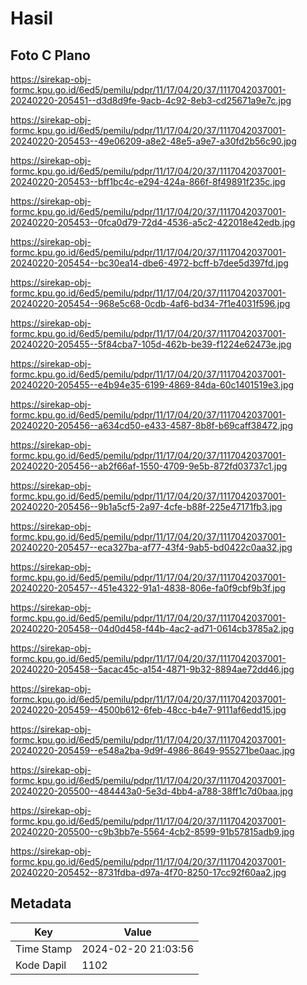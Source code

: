 # Hasil

## Foto C Plano

https://sirekap-obj-formc.kpu.go.id/6ed5/pemilu/pdpr/11/17/04/20/37/1117042037001-20240220-205451--d3d8d9fe-9acb-4c92-8eb3-cd25671a9e7c.jpg

https://sirekap-obj-formc.kpu.go.id/6ed5/pemilu/pdpr/11/17/04/20/37/1117042037001-20240220-205453--49e06209-a8e2-48e5-a9e7-a30fd2b56c90.jpg

https://sirekap-obj-formc.kpu.go.id/6ed5/pemilu/pdpr/11/17/04/20/37/1117042037001-20240220-205453--bff1bc4c-e294-424a-866f-8f49891f235c.jpg

https://sirekap-obj-formc.kpu.go.id/6ed5/pemilu/pdpr/11/17/04/20/37/1117042037001-20240220-205453--0fca0d79-72d4-4536-a5c2-422018e42edb.jpg

https://sirekap-obj-formc.kpu.go.id/6ed5/pemilu/pdpr/11/17/04/20/37/1117042037001-20240220-205454--bc30ea14-dbe6-4972-bcff-b7dee5d397fd.jpg

https://sirekap-obj-formc.kpu.go.id/6ed5/pemilu/pdpr/11/17/04/20/37/1117042037001-20240220-205454--968e5c68-0cdb-4af6-bd34-7f1e4031f596.jpg

https://sirekap-obj-formc.kpu.go.id/6ed5/pemilu/pdpr/11/17/04/20/37/1117042037001-20240220-205455--5f84cba7-105d-462b-be39-f1224e62473e.jpg

https://sirekap-obj-formc.kpu.go.id/6ed5/pemilu/pdpr/11/17/04/20/37/1117042037001-20240220-205455--e4b94e35-6199-4869-84da-60c1401519e3.jpg

https://sirekap-obj-formc.kpu.go.id/6ed5/pemilu/pdpr/11/17/04/20/37/1117042037001-20240220-205456--a634cd50-e433-4587-8b8f-b69caff38472.jpg

https://sirekap-obj-formc.kpu.go.id/6ed5/pemilu/pdpr/11/17/04/20/37/1117042037001-20240220-205456--ab2f66af-1550-4709-9e5b-872fd03737c1.jpg

https://sirekap-obj-formc.kpu.go.id/6ed5/pemilu/pdpr/11/17/04/20/37/1117042037001-20240220-205456--9b1a5cf5-2a97-4cfe-b88f-225e47171fb3.jpg

https://sirekap-obj-formc.kpu.go.id/6ed5/pemilu/pdpr/11/17/04/20/37/1117042037001-20240220-205457--eca327ba-af77-43f4-9ab5-bd0422c0aa32.jpg

https://sirekap-obj-formc.kpu.go.id/6ed5/pemilu/pdpr/11/17/04/20/37/1117042037001-20240220-205457--451e4322-91a1-4838-806e-fa0f9cbf9b3f.jpg

https://sirekap-obj-formc.kpu.go.id/6ed5/pemilu/pdpr/11/17/04/20/37/1117042037001-20240220-205458--04d0d458-f44b-4ac2-ad71-0614cb3785a2.jpg

https://sirekap-obj-formc.kpu.go.id/6ed5/pemilu/pdpr/11/17/04/20/37/1117042037001-20240220-205458--5acac45c-a154-4871-9b32-8894ae72dd46.jpg

https://sirekap-obj-formc.kpu.go.id/6ed5/pemilu/pdpr/11/17/04/20/37/1117042037001-20240220-205459--4500b612-6feb-48cc-b4e7-9111af6edd15.jpg

https://sirekap-obj-formc.kpu.go.id/6ed5/pemilu/pdpr/11/17/04/20/37/1117042037001-20240220-205459--e548a2ba-9d9f-4986-8649-955271be0aac.jpg

https://sirekap-obj-formc.kpu.go.id/6ed5/pemilu/pdpr/11/17/04/20/37/1117042037001-20240220-205500--484443a0-5e3d-4bb4-a788-38ff1c7d0baa.jpg

https://sirekap-obj-formc.kpu.go.id/6ed5/pemilu/pdpr/11/17/04/20/37/1117042037001-20240220-205500--c9b3bb7e-5564-4cb2-8599-91b57815adb9.jpg

https://sirekap-obj-formc.kpu.go.id/6ed5/pemilu/pdpr/11/17/04/20/37/1117042037001-20240220-205452--8731fdba-d97a-4f70-8250-17cc92f60aa2.jpg


## Metadata

| Key        | Value               |
| ---------- | ------------------- |
| Time Stamp | 2024-02-20 21:03:56 |
| Kode Dapil | 1102                |



